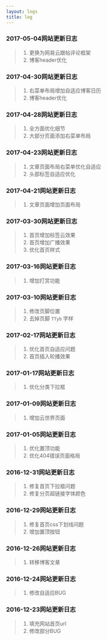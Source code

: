 ```yaml
---
layout: logs
title: log
---
```


### 2017-05-04网站更新日志
>1. 更换为网易云跟帖评论框架
>2. 博客header优化

### 2017-04-30网站更新日志
>1. 右菜单布局增加自适应博客日历
>2. 博客header优化

### 2017-04-28网站更新日志
>1. 全方面优化细节
>2. 大部分页面添加右菜单布局

### 2017-04-23网站更新日志
>1. 文章页面布局右菜单优化自适应
>2. 头部标签自适应优化

### 2017-04-21网站更新日志
>1. 文章页面增加页面布局

### 2017-03-30网站更新日志
>1. 首页增加标签云效果
>2. 首页增加广播效果
>3. 优化首页样式


### 2017-03-16网站更新日志
>1. 增加打赏功能

### 2017-03-10网站更新日志
>1. 修改页脚位置
>2. 去掉页脚 `TTyb` 字样

### 2017-02-17网站更新日志
>1. 优化首页自适应问题
>2. 首页插入轮播效果

### 2017-01-17网站更新日志
>1. 优化分类下拉框

### 2017-01-09网站更新日志
>1. 增加云世界页面

### 2017-01-05网站更新日志
>1. 优化置顶功能
>2. 优化404错误页面格局

### 2016-12-31网站更新日志
>1. 修复首页下拉框问题
>2. 修复分页超链接字体颜色

### 2016-12-29网站更新日志
>1. 修复首页css下划线问题
>2. 增加置顶按钮

### 2016-12-26网站更新日志
>1. 转移博客文章

### 2016-12-24网站更新日志
>1. 修改自适应BUG

### 2016-12-23网站更新日志
>1. 填充网站首页url
>2. 修改部分BUG
